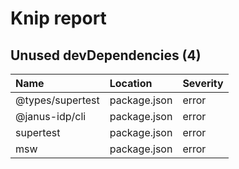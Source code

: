 # Knip report

## Unused devDependencies (4)

| Name             | Location     | Severity |
| :--------------- | :----------- | :------- |
| @types/supertest | package.json | error    |
| @janus-idp/cli   | package.json | error    |
| supertest        | package.json | error    |
| msw              | package.json | error    |
